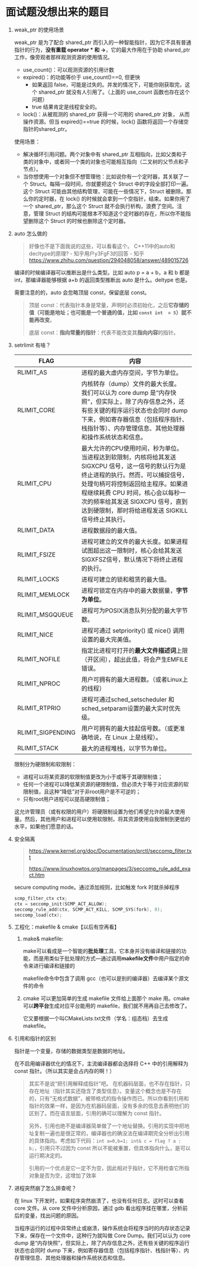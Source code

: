 # 面试题没想出来的题目

1. weak_ptr 的使用场景

   weak_ptr 是为了配合 shared_ptr 而引入的一种智能指针，因为它不具有普通指针的行为，**没有重载 operator * 和 ->**，它的最大作用在于协助 shared_ptr 工作，像旁观者那样观测资源的使用情况。

   + use_count()：可以观测资源的引用计数
   + expired()：的功能等价于 use_count()==0, 但更快
     + 如果返回 false，可能是过失的。并发的情况下，可能你刚获取完，这个 shared_ptr 就没有人引用了。（上面的 use_count 函数也存在这个问题）
     + true 结果肯定是线程安全的。
   + lock()：从被观测的 shared_ptr 获得一个可用的 shared_ptr 对象， 从而操作资源。但当 expired()==true 的时候，lock() 函数将返回一个存储空指针的shared_ptr。

   使用场景：

   + 解决循环引用问题。两个对象中有 shared_ptr 互相指向，比如父类和子类的对象中，或者同一个类的对象也可能相互指向（二叉树的父节点和子节点）。
   + 当你想使用一个对象但不想管理他：比如说你有一个定时器，其关联了一个 Struct。每隔一段时间，你就要把这个 Struct 中的字段全部打印一遍。这个 Struct 可能由其他结构管理，可能在一些情况下，Struct 被删除。那么你的定时器，在 lock() 的时候就会拿到一个空指针，结束。如果你用了一个 shared_ptr，那么这个 Struct 就不会执行析构，浪费了空间。注意，管理 Struct 的结构可能根本不知道这个定时器的存在，所以你不能指望删除这个 Struct 的时候也删除这个定时器。

2. auto 怎么做的

   > 好像也不是下面我说的这些，可以看看这个。 
   > C++11中的auto和decltype的原理? - 知乎用户y3FgF3的回答 - 知乎
   > https://www.zhihu.com/question/294048058/answer/489015726

   编译的时候编译器可以推断出是什么类型。比如 auto p = a + b，a 和 b 都是 int，那编译器能够根据 a+b 的返回类型推断出 auto 是什么。deltype 也是。

   需要注意的的，auto 会忽略顶层 const，保留底层 const。

   > 顶层 const：代表指针本身是常量，声明时必须初始化，之后**它存储的值（可能是地址；也可能是一个普通的值，比如 `const int  = 5`）就不能再改变**。
   >
   > 底层 const：**指向常量的指针**：代表不能改变其**指向内容**的指针。

3. setrlimit 有啥？

   | FLAG              | 内容                                                         |
   | ----------------- | ------------------------------------------------------------ |
   | RLIMIT_AS         | 进程的最大虚内存空间，字节为单位。                           |
   | RLIMIT_CORE       | 内核转存（dump）文件的最大长度。<br>我们可以认为 core dump 是“内存快照”，但实际上，除了内存信息之外，还有些关键的程序运行状态也会同时 dump 下来，例如寄存器信息（包括程序指针、栈指针等）、内存管理信息、其他处理器和操作系统状态和信息。 |
   | RLIMIT_CPU        | 最大允许的CPU使用时间，秒为单位。<br>当进程达到软限制，内核将给其发送 SIGXCPU 信号，这一信号的默认行为是终止进程的执行。然而，可以捕捉信号，处理句柄可将控制返回给主程序。如果进程继续耗费 CPU 时间，核心会以每秒一次的频率给其发送 SIGXCPU 信号，直到达到硬限制，那时将给进程发送 SIGKILL 信号终止其执行。 |
   | RLIMIT_DATA       | 进程数据段的最大值。                                         |
   | RLIMIT_FSIZE      | 进程可建立的文件的最大长度。如果进程试图超出这一限制时，核心会给其发送SIGXFSZ信号，默认情况下将终止进程的执行。 |
   | RLIMIT_LOCKS      | 进程可建立的锁和租赁的最大值。                               |
   | RLIMIT_MEMLOCK    | 进程可锁定在内存中的最大数据量，**字节为单位**。             |
   | RLIMIT_MSGQUEUE   | 进程可为POSIX消息队列分配的最大字节数。                      |
   | RLIMIT_NICE       | 进程可通过 setpriority() 或 nice() 调用设置的最大完美值。    |
   | RLIMIT_NOFILE     | 指定比进程可打开的**最大文件描述词**上限（开区间），超出此值，将会产生EMFILE错误。 |
   | RLIMIT_NPROC      | 用户可拥有的最大进程数。（或者Linux上的线程）                |
   | RLIMIT_RTPRIO     | 进程可通过sched_setscheduler 和 sched_setparam设置的最大实时优先级。 |
   | RLIMIT_SIGPENDING | 用户可拥有的最大挂起信号数。（或更准确地说，在 Linux 上是线程）。 |
   | RLIMIT_STACK      | 最大的进程堆栈，以字节为单位。                               |

   限制分为硬限制和软限制：

   + 进程可以将某资源的软限制值更改为小于或等于其硬限制值；
   + 任何一个进程可以降低某资源的硬限制值，但必须大于等于对应资源的软限制值，且这种“降低”对于非root用户是不可逆的；
   + 只有root用户进程可以提高硬限制值；

   这允许管理员（或有权限的用户）将硬限制设置为他们希望允许的最大使用量。然后，其他用户和进程可以使用软限制，将其资源使用自我限制到更低的水平，如果他们愿意的话。

4. 安全隔离

   > https://www.kernel.org/doc/Documentation/prctl/seccomp_filter.txt
   >
   > https://www.linuxhowtos.org/manpages/3/seccomp_rule_add_exact.htm

   secure computing mode。通过添加规则，比如触发 fork 时就杀掉程序

   ```c++
   scmp_filter_ctx ctx;
   ctx = seccomp_init(SCMP_ACT_ALLOW); 
   seccomp_rule_add(ctx, SCMP_ACT_KILL, SCMP_SYS(fork), 0); 
   seccomp_load(ctx);
   ```

   

5. 工程化：makefile & cmake【以后有空再看】

   1. make& makefile: 

      make可以看成是一个智能的**批处理**工具，它本身并没有编译和链接的功能，而是用类似于批处理的方式—通过调用**makefile文件**中用户指定的命令来进行编译和链接的

      makefile命令中包含了调用 gcc（也可以是别的编译器）去编译某个源文件的命令

   2. cmake 可以更加简单的生成 makefile 文件给上面那个 make 用。cmake 可以**跨平台**生成对应平台能用的 makefile，我们就不用再自己去修改了。

      它又要根据一个叫CMakeLists.txt文件（学名：组态档）去生成 makefile。

6. 引用和指针的区别

   指针是一个变量，存储的数据类型是数据的地址。

   在不启用编译器优化的情况下，主流编译器都会选择将 C++ 中的引用解释为 const 指针。（所以其实是会占内存的啊！）

   > 其实不是说“把引用解释成指针”吧。
   > 在机器码层面，也不存在指针，只存在地址（指针其实还隐含了类型信息）。变量这个概念也是不存在的，只有“无格式数据”，被带格式的指令操作而已。所以你看到引用和指针的效果一样，是因为在机器码层面，没有多余的信息去表明他们的区别了。而在语言层面，引用的确可以理解为 const 指针。
   >
   > 另外，引用也绝不是编译器简单做了一个地址替换。引用的实现中把地址复制一遍也是很正常的，编译器也的确没法在编译期完全分析出引用的具体指向。考虑如下代码：`int a=0,b=1; int& c = flag ? a : b;`，引用只不过因为 const 所以不能被重置，但具体指向什么，是可以运行期决定的。
   >
   > 
   >
   > 引用的一个优点是它一定不为空，因此相对于指针，它不用检查它所指对象是否为空，这增加了效率

7. 进程突然崩了怎么排查呢？

   在 linux 下开发时，如果程序突然崩溃了，也没有任何日志。这时可以查看 core 文件。从 core 文件中分析原因，通过 gdb 看出程序挂在哪里，分析前后的变量，找出问题的原因。

   当程序运行的过程中异常终止或崩溃，操作系统会将程序当时的内存状态记录下来，保存在一个文件中，这种行为就叫做 Core Dump。我们可以认为 core dump 是“内存快照”，但实际上，除了内存信息之外，还有些关键的程序运行状态也会同时 dump 下来，例如寄存器信息（包括程序指针、栈指针等）、内存管理信息、其他处理器和操作系统状态和信息。